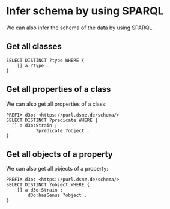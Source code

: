 
# Infer schema by using SPARQL

We can also infer the schema of the data by using SPARQL.

## Get all classes

```sparql
SELECT DISTINCT ?type WHERE {
    [] a ?type .
}
```

## Get all properties of a class

We can also get all properties of a class:

```sparql
PREFIX d3o: <https://purl.dsmz.de/schema/>
SELECT DISTINCT ?predicate WHERE {
  [] a d3o:Strain ;
           ?predicate ?object .
}
```

## Get all objects of a property

We can also get all objects of a property:

```sparql
PREFIX d3o: <https://purl.dsmz.de/schema/>
SELECT DISTINCT ?object WHERE {
    [] a d3o:Strain ;
        d3o:hasGenus ?object .
}
```